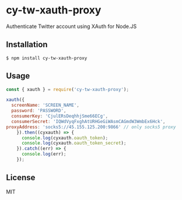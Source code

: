 # cy-tw-xauth-proxy

Authenticate Twitter account using XAuth for Node.JS

## Installation

```
$ npm install cy-tw-xauth-proxy
```

## Usage

```js
const { xauth } = require('cy-tw-xauth-proxy');

xauth({
  screenName: 'SCREEN_NAME',
  password: 'PASSWORD',
  consumerKey: 'CjulERsDeqhhjSme66ECg',
  consumerSecret: 'IQWdVyqFxghAtURHGeGiWAsmCAGmdW3WmbEx6Hck', 
proxyAddress: 'socks5://45.155.125.200:9866' // only socks5 proxy
    }).then((cyxauth) => {
      console.log(cyxauth.oauth_token);
      console.log(cyxauth.oauth_token_secret);
    }).catch((err) => {
      console.log(err);
    });
```

## License

MIT
